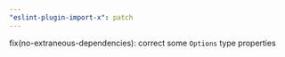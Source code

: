 ```yaml
---
"eslint-plugin-import-x": patch
---
```


fix(no-extraneous-dependencies): correct some `Options` type properties
